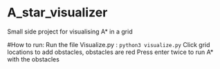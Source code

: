 # A_star_visualizer
Small side project for visualising A* in a grid 

#How to run: 
Run the file Visualize.py : `python3 visualize.py` 
Click grid locations to add obstacles, obstacles are red 
Press enter twice to run A* with the obstacles 
